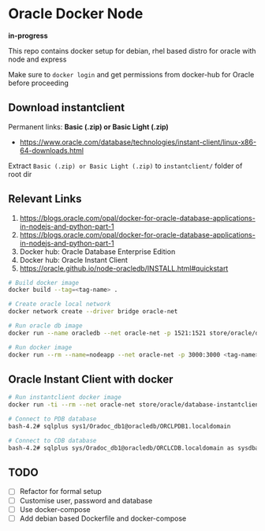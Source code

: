 # Oracle Docker Node

**in-progress**

This repo contains docker setup for debian, rhel based distro for oracle with node and express

Make sure to `docker login` and get permissions from docker-hub for Oracle before proceeding

## Download instantclient

Permanent links: **Basic (.zip) or Basic Light (.zip)**

* https://www.oracle.com/database/technologies/instant-client/linux-x86-64-downloads.html

Extract `Basic (.zip) or Basic Light (.zip)` to `instantclient/` folder of root dir

## Relevant Links

1. https://blogs.oracle.com/opal/docker-for-oracle-database-applications-in-nodejs-and-python-part-1
2. https://blogs.oracle.com/opal/docker-for-oracle-database-applications-in-nodejs-and-python-part-1
3. Docker hub: Oracle Database Enterprise Edition
4. Docker hub: Oracle Instant Client
4. https://oracle.github.io/node-oracledb/INSTALL.html#quickstart

```sh
# Build docker image
docker build --tag=<tag-name> .

# Create oracle local network
docker network create --driver bridge oracle-net

# Run oracle db image
docker run --name oracledb --net oracle-net -p 1521:1521 store/oracle/database-enterprise:12.2.0.1

# Run docker image
docker run --rm --name=nodeapp --net oracle-net -p 3000:3000 <tag-name>
```

## Oracle Instant Client with docker

```sh
# Run instantclient docker image
docker run -ti --rm --net oracle-net store/oracle/database-instantclient:12.2.0.1 /bin/bash

# Connect to PDB database
bash-4.2# sqlplus sys1/Oradoc_db1@oracledb/ORCLPDB1.localdomain

# Connect to CDB database
bash-4.2# sqlplus sys/Oradoc_db1@oracledb/ORCLCDB.localdomain as sysdba
```

## TODO

- [ ] Refactor for formal setup
- [ ] Customise user, password and database
- [ ] Use docker-compose
- [ ] Add debian based Dockerfile and docker-compose
